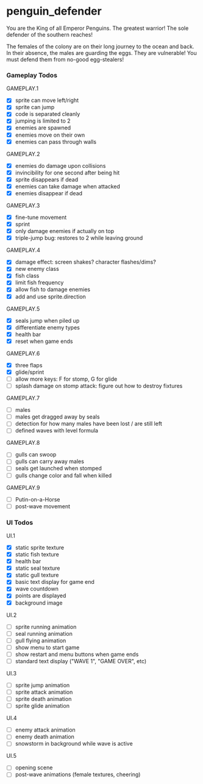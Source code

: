 # penguin_defender
You are the King of all Emperor Penguins. The greatest warrior! The sole defender of the southern reaches!

The females of the colony are on their long journey to the ocean and back. In their absence, the males are guarding the eggs. They are vulnerable! You must defend them from no-good egg-stealers!

### Gameplay Todos
GAMEPLAY.1
- [x] sprite can move left/right
- [x] sprite can jump
- [x] code is separated cleanly
- [x] jumping is limited to 2
- [x] enemies are spawned
- [x] enemies move on their own
- [x] enemies can pass through walls

GAMEPLAY.2
- [x] enemies do damage upon collisions
- [x] invincibility for one second after being hit
- [x] sprite disappears if dead
- [x] enemies can take damage when attacked
- [x] enemies disappear if dead

GAMEPLAY.3
- [x] fine-tune movement
- [x] sprint
- [x] only damage enemies if actually on top
- [x] triple-jump bug: restores to 2 while leaving ground

GAMEPLAY.4
- [x] damage effect: screen shakes? character flashes/dims?
- [x] new enemy class
- [x] fish class
- [x] limit fish frequency
- [x] allow fish to damage enemies
- [x] add and use sprite.direction

GAMEPLAY.5
- [x] seals jump when piled up
- [x] differentiate enemy types
- [x] health bar
- [x] reset when game ends

GAMEPLAY.6
- [x] three flaps
- [x] glide/sprint
- [ ] allow more keys: F for stomp, G for glide
- [ ] splash damage on stomp attack: figure out how to destroy fixtures

GAMEPLAY.7
- [ ] males
- [ ] males get dragged away by seals
- [ ] detection for how many males have been lost / are still left
- [ ] defined waves with level formula

GAMEPLAY.8
- [ ] gulls can swoop
- [ ] gulls can carry away males
- [ ] seals get launched when stomped
- [ ] gulls change color and fall when killed

GAMEPLAY.9
- [ ] Putin-on-a-Horse
- [ ] post-wave movement

### UI Todos
UI.1
- [x] static sprite texture
- [x] static fish texture
- [x] health bar
- [x] static seal texture
- [x] static gull texture
- [x] basic text display for game end
- [x] wave countdown
- [x] points are displayed
- [x] background image

UI.2
- [ ] sprite running animation
- [ ] seal running animation
- [ ] gull flying animation
- [ ] show menu to start game
- [ ] show restart and menu buttons when game ends
- [ ] standard text display ("WAVE 1", "GAME OVER", etc)

UI.3
- [ ] sprite jump animation
- [ ] sprite attack animation
- [ ] sprite death animation
- [ ] sprite glide animation

UI.4
- [ ] enemy attack animation
- [ ] enemy death animation
- [ ] snowstorm in background while wave is active

UI.5
- [ ] opening scene
- [ ] post-wave animations (female textures, cheering)
